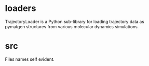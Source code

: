 # loaders

TrajectoryLoader is a Python sub-library for loading trajectory data as pymatgen structures from various molecular dynamics simulations.

# src

Files names self evident. 